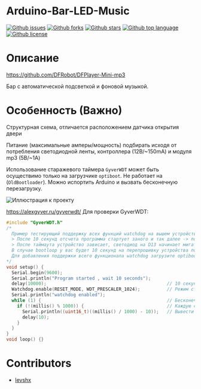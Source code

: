 # Arduino-Bar-LED-Music

<!-- # Badges -->

[![Github issues](https://img.shields.io/github/issues/levshx/Arduino-Bar-LED-Music)](https://github.com/levshx/Arduino-Bar-LED-Music/issues)
[![Github forks](https://img.shields.io/github/forks/levshx/Arduino-Bar-LED-Music)](https://github.com/levshx/Arduino-Bar-LED-Music/network/members)
[![Github stars](https://img.shields.io/github/stars/levshx/Arduino-Bar-LED-Music)](https://github.com/levshx/Arduino-Bar-LED-Music/stargazers)
[![Github top language](https://img.shields.io/github/languages/top/levshx/Arduino-Bar-LED-Music)](https://github.com/levshx/Arduino-Bar-LED-Music/)
[![Github license](https://img.shields.io/github/license/levshx/Arduino-Bar-LED-Music)](https://github.com/levshx/Arduino-Bar-LED-Music/)


# Описание

https://github.com/DFRobot/DFPlayer-Mini-mp3

Бар с автоматической подсветкой и фоновой музыкой.

# Особенность (Важно)

Структурная схема, отличается расположением датчика открытия двери

Питание (максимальные амперы/мощность) подбирать исходя от потребления светодиодной ленты, контроллера (12В/~150mA) и модуля mp3 (5В/~1А)

Использование старажевого таймера `GyverWDT` может быть осуществимо только на загрузчике `optiboot`.
Не работает на (`OldBootloader`). Можно испортить Arduino и вызвать бесконечную перезагрузку.

![Иллюстрация к проекту](https://sun9-80.userapi.com/impg/3vggisbSHnAF85Tl3Br_mDVv7E08xsAy3yab6g/K_JSEgGCaLw.jpg?size=1280x640&quality=96&sign=e3ab287664105f5c29f94ae00e45b31a&type=album)

https://alexgyver.ru/gyverwdt/
Для проверки GyverWDT:
``` c
#include "GyverWDT.h"
/*
  Пример тестирующий поддержку всех функций watchdog на вышем устройстве
  > После 10 секунд отсчета программа стартует заного и так далее -> поддерживаются все функции
  > После таймаута устройство зависает, светодиод на D13 начинает мигать -> (bootloop) не поддерживает перезагрузку
  В случае bootloop у вас будет 10 секунд на перепрошивку устройства после подачи питания
  Для добавления поддержки всего функционала watchdog загрузите optiboot или откажитесь от загрузчика
*/
void setup() {
  Serial.begin(9600);
  Serial.println("Program started , wait 10 seconds");
  delay(10000);                                             // 10 секунд на перепрошивку в случае bootloop
  Watchdog.enable(RESET_MODE, WDT_PRESCALER_1024);          // Режим сторжевого сброса , таймаут ~8с
  Serial.println("watchdog enabled");
  while (1) {                                               // Бесконечный цикл , эмуляция "зависания"
    if (!(millis() % 1000)) {                               // Каждую секунду
      Serial.println((uint16_t)((millis() / 1000) - 10));   // Вывести время после включения watchdog в секундах
      delay(10);
    }
  }
}
void loop() {}
```

# Contributors

- [levshx](https://github.com/levshx)

<!-- CREATED_BY_LEADYOU_README_GENERATOR -->

